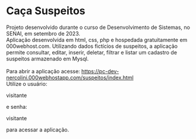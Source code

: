 # Caça Suspeitos<br>
Projeto desenvolvido durante o curso de Desenvolvimento de Sistemas, no SENAI, em setembro de 2023.<br>
Aplicação desenvolvida em html, css, php e hospedada gratuitamente em 000webhost.com. Utilizando dados fictícios de suspeitos, a aplicação permite consultar, editar, inserir, deletar, filtrar e listar um cadastro de suspeitos armazenado em Mysql.<br><br>
Para abrir a aplicação acesse: https://pc-dev-nercolini.000webhostapp.com/suspeitos/index.html<br>
Utilize o usuário: <p>visitante</p> e senha: <p>visitante</p> para acessar a aplicação.<br>
